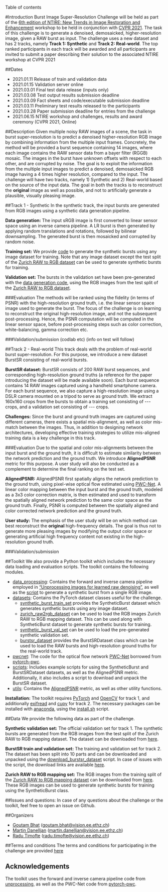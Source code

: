 Table of contents 

#Introduction
Burst Image Super-Resolution Challenge will be held as part of the [6th edition of 
NTIRE: New Trends in Image Restoration and Enhancement](https://data.vision.ee.ethz.ch/cvl/ntire21/) workshop to be held in conjunction 
with [CVPR 2021](http://cvpr2021.thecvf.com/). The task of this challenge is to generate 
a denoised, demosaicked, higher-resolution image, given a RAW burst as input. 
The challenge uses a new dataset and has 2 tracks, namely **Track 1: Synthetic** and 
**Track 2: Real-world**. The top ranked participants in each track will be awarded and all 
participants are invited to submit a paper describing their solution to the associated 
NTIRE workshop at CVPR 2021


##Dates
* 2021.01.11 Release of train and validation data  
* 2021.01.15 Validation server online  
* 2021.03.01 Final test data release (inputs only)  
* 2021.03.08 Test output results submission deadline  
* 2021.03.09 Fact sheets and code/executable submission deadline  
* 2021.03.11 Preliminary test results released to the participants  
* 2021.03.28 Paper submission deadline for entries from the challenge  
* 2021.06.15 NTIRE workshop and challenges, results and award ceremony (CVPR 2021, Online)  

##Description
Given multiple noisy RAW images of a scene, the task in burst super-resolution is to 
predict a denoised higher-resolution RGB image by combining information from the 
multiple input frames. Concretely, the method will be provided a burst sequence 
containing 14 images, where each image contains the RAW sensor data from a bayer filter 
(RGGB) mosaic. The images in the burst have unknown offsets with respect to each other, 
and are corrupted by noise. The goal is to exploit the information from the multiple 
input images to predict a denoised, demosaicked RGB image having a 4 times higher 
resolution, compared to the input. The challenge will have two tracks, 
namely 1) Synthetic and 2) Real-world based on the source of the input data. The goal 
in both the tracks is to reconstruct the **original** image as well as possible, and 
not to artificially generate a plausible, visually pleasing image.





##Track 1 - Synthetic
In the synthetic track, the input bursts are generated from RGB images using a synthetic 
data generation pipeline. 

**Data generation:** The input sRGB image is first converted to linear sensor space 
using an inverse camera pipeline. A LR burst is then generated by applying random 
translations and rotations, followed by bilinear downsampling. The generated burst is 
then mosaicked and corrupted by random noise. 

**Training set:** We provide [code](datasets/synthetic_burst_train_set.py) to generate the synthetic 
bursts using any image dataset for training. Note that any image dataset except the 
test split of the [Zurich RAW to RGB dataset](http://people.ee.ethz.ch/~ihnatova/pynet.html#dataset) 
can be used to generate synthetic bursts for training.  

**Validation set:** The bursts in the validation set have been 
pre-generated with the [data generation code](datasets/synthetic_burst_train_set.py), 
using the RGB images from the test split of the 
[Zurich RAW to RGB dataset](http://people.ee.ethz.ch/~ihnatova/pynet.html#dataset). 


###Evaluation
The methods will be ranked using the fidelity (in terms of PSNR) with the high-resolution 
ground truth, i.e. the linear sensor space image used to generate the burst. The focus of 
the challenge is on learning to reconstruct the original high-resolution image, and not 
the subsequent post-processing. Hence, the PSNR computation will be computed in the 
linear sensor space, before post-processing steps such as color correction, 
white-balancing, gamma correction etc.


###Validation/submission (codlab etc) (info on test will follow)

##Track 2 - Real-world
This track deals with the problem of real-world burst super-resolution. For this purpose, 
we introduce a new dataset BurstSR consisting of real-world bursts.

**BurstSR dataset:** BurstSR consists of 200 RAW burst sequences, and 
corresponding high-resolution ground truths (a reference for the paper introducing the 
dataset will be made available soon). Each burst sequence contains 14 RAW images 
captured using a handheld smartphone camera. For each burst sequence, we also capture 
a high-resolution image using a DSLR camera mounted on a tripod to serve as ground truth. 
We extract 160x160 crops from the bursts to obtain a training set consisting of
--- crops, and a validation set consisting of --- crops. 

**Challenges:** Since the burst and ground 
truth images are captured using different cameras, there exists a spatial mis-alignment, 
as well as color mis-match between the images. Thus, in addition to designing network 
architectures, developing effective training strategies to utilize mis-aligned training 
data is a key challenge in this track.

###Evaluation
Due to the spatial and color mis-alignments between the input burst and the ground truth, 
it is difficult to estimate similarity between the network prediction and the ground 
truth. We introduce **AlignedPSNR** metric for this purpose. A user study will also be conducted as a complement to 
determine the final ranking on the test set.

**AlignedPSNR:** AlignedPSNR first spatially 
aligns the network prediction to the ground truth, using pixel-wise optical flow 
estimated using [PWC-Net](https://arxiv.org/abs/1709.02371). A linear color mapping between the input burst and the ground 
truth, modeled as a 3x3 color correction matrix, is then estimated and used to transform 
the spatially aligned network prediction to the same color space as the ground truth. 
Finally, PSNR is computed between the spatially aligned and color corrected network 
prediction and the ground truth. 

**User study:** The emphasis of the user study 
will be on which method can best reconstruct the **original** high-frequency details. The 
goal is thus not to generate more pleasing images by modifying the output color space 
or generating artificial high frequency content not existing in the high-resolution 
ground truth.

###Validation/submission

##Toolkit
We also provide a Python toolkit which includes the necessary data loading and 
evaluation scripts. The toolkit contains the following modules.

* [data_processing](data_processing): Contains the forward and inverse camera pipeline 
  employed in [“Unprocessing images for learned raw denoising”](https://arxiv.org/abs/1811.11127), 
  as well as the [script](data_processing/synthetic_burst_generation.py) to generate a 
  synthetic burst from a single RGB image.
* [datasets](datasets): Contains the PyTorch dataset classes useful for the challenge. 
    * [synthetic_burst_train_set](datasets/synthetic_burst_train_set.py) provides the SyntheticBurst dataset which generates synthetic bursts using any image dataset. 
    * [zurich_raw2rgb_dataset](datasets/zurich_raw2rgb_dataset.py) can be used to load 
      the RGB images Zurich RAW to RGB mapping dataset. This can be used along with SyntheticBurst dataset to generate synthetic bursts for training.  	
    * [synthetic_burst_val_set](datasets/synthetic_burst_val_set.py) can be used to load 
      the pre-generated synthetic validation set.
    * [burstsr_dataset](datasets/burstsr_dataset.py) provides the BurstSRDataset class which can be used to load the RAW bursts and high-resolution ground truths for the real-world track.
* [pwcnet](pwcnet): The code for the optical flow network [PWC-Net](https://arxiv.org/abs/1811.11127) 
  borrowed from [pytorch-pwc](https://github.com/sniklaus/pytorch-pwc).
* [scripts](scripts): Includes example scripts for using the SyntheticBurst and 
  BurstSRDataset datasets, as well as the AlignedPSNR metric. 
  Additionally, it also includes a script to download and unpack the BurstSR dataset.
* [utils](utils): Contains the [AlignedPSNR](utils/metrics.py) metric, as well as other utility functions.

**Installation:** The toolkit requires [PyTorch](https://pytorch.org/) and [OpenCV](https://opencv.org/) 
for track 1, and additionally [exifread](https://pypi.org/project/ExifRead/) and 
[cupy](https://cupy.dev/) for track 2. The necessary packages can be installed with 
[anaconda](https://www.anaconda.com/), using the [install.sh](install.sh) script. 


##Data
We provide the following data as part of the challenge. 

**Synthetic validation set:** The official validation set for track 1. The synthetic bursts are generated from the RGB images from the test split of the Zurich RAW to RGB mapping dataset. 
The dataset can be downloaded from [here]().

**BurstSR train and validation set:** The training and validation set for track 2. 
The dataset has been split into 10 parts and can be downloaded and unpacked using the 
[download_burstsr_dataset](scripts/download_burstsr_dataset.py) script. In case of issues with the script, the download links 
are available [here](burstsr_links.md).

**Zurich RAW to RGB mapping set:** The RGB images from the training split of the 
[Zurich RAW to RGB mapping dataset](http://people.ee.ethz.ch/~ihnatova/pynet.html#dataset) 
can be downloaded from [here](). These RGB images can be 
used to generate synthetic bursts for training using  the SyntheticBurst class.

##Issues and questions: 
In case of any questions about the challenge or the toolkit, feel free to open an issue on Github.

##Organizers
* [Goutam Bhat](https://goutamgmb.github.io/) (goutam.bhat@vision.ee.ethz.ch)
* [Martin Danelljan](https://martin-danelljan.github.io/) (martin.danelljan@vision.ee.ethz.ch)
* [Radu Timofte](http://people.ee.ethz.ch/~timofter/) (radu.timofte@vision.ee.ethz.ch)

##Terms and conditions
The terms and conditions for participating in the challenge are provided [here](terms_and_conditions.md)


## Acknowledgements
The toolkit uses the forward and inverse camera pipeline code from [unprocessing](https://github.com/timothybrooks/unprocessing),
as well as the PWC-Net code from [pytorch-pwc](https://github.com/sniklaus/pytorch-pwc).